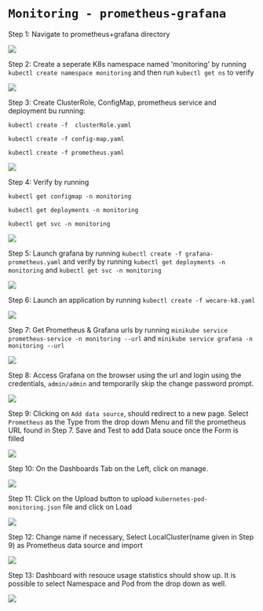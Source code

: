 # **`Monitoring - prometheus-grafana`**


Step 1: Navigate to prometheus+grafana directory

![](img/prometheus-grafana-1.png)


Step 2: Create a seperate K8s namespace named 'monitoring' by running `kubectl create namespace monitoring` and then run `kubectl get ns` to verify

![](img/prometheus-grafana-2.png)


Step 3: Create ClusterRole, ConfigMap, prometheus service and deployment bu running:
    
    kubectl create -f  clusterRole.yaml
    
    kubectl create -f config-map.yaml
    
    kubectl create -f prometheus.yaml

![](img/prometheus-grafana-3.png)
    

Step 4: Verify by running
    
    kubectl get configmap -n monitoring
    
    kubectl get deployments -n monitoring
    
    kubectl get svc -n monitoring

![](img/prometheus-grafana-4.png)


Step 5: Launch grafana by running `kubectl create -f grafana-prometheus.yaml` and verify by running `kubectl get deployments -n monitoring` and `kubectl get svc -n monitoring`

![](img/prometheus-grafana-5.png)


Step 6: Launch an application by running `kubectl create -f wecare-k8.yaml`

![](img/prometheus-grafana-6.png)


Step 7: Get Prometheus & Grafana urls by running `minikube service prometheus-service -n monitoring --url` and `minikube service grafana -n monitoring --url`

![](img/prometheus-grafana-7.png)


Step 8: Access Grafana on the browser using the url and login using the credentials, `admin/admin` and temporarily skip the change password prompt.

![](img/prometheus-grafana-8.png)


Step 9: Clicking on `Add data source`, should redirect to a new page. Select `Prometheus` as the Type from the drop down Menu and fill the prometheus URL found in Step 7. Save and Test to add Data souce once the Form is filled

![](img/prometheus-grafana-9.png)


Step 10: On the Dashboards Tab on the Left, click on manage. 

![](img/prometheus-grafana-10.png)


Step 11: Click on the Upload button to upload `kubernetes-pod-monitoring.json` file and click on Load

![](img/prometheus-grafana-11.png)


Step 12: Change name if necessary, Select LocalCluster(name given in Step 9) as Prometheus data source and import

![](img/prometheus-grafana-12.png)


Step 13: Dashboard with resouce usage statistics should show up. It is possible to select Namespace and Pod from the drop down as well.

![](img/prometheus-grafana-13.png)




